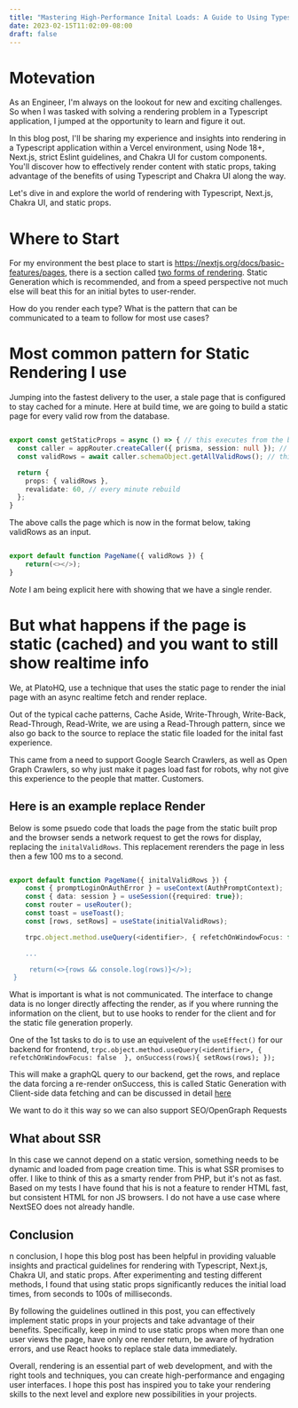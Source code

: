 ```yaml
---
title: "Mastering High-Performance Inital Loads: A Guide to Using Typescript, Next.js, Chakra UI, and Static Props for Seamless Web Development"
date: 2023-02-15T11:02:09-08:00
draft: false
---
```



# Motevation

As an Engineer, I'm always on the lookout for new and exciting challenges. So when I was tasked with solving a rendering problem in a Typescript application, I jumped at the opportunity to learn and figure it out.

In this blog post, I'll be sharing my experience and insights into rendering in a Typescript application within a Vercel environment, using Node 18+, Next.js, strict Eslint guidelines, and Chakra UI for custom components. You'll discover how to effectively render content with static props, taking advantage of the benefits of using Typescript and Chakra UI along the way.

Let's dive in and explore the world of rendering with Typescript, Next.js, Chakra UI, and static props.

# Where to Start

For my environment the best place to start is https://nextjs.org/docs/basic-features/pages, there is a section called [two forms of rendering](https://nextjs.org/docs/basic-features/pages#two-forms-of-pre-rendering). Static Generation which is recommended, and from a speed perspective not much else will beat this for an initial bytes to user-render. 

How do you render each type? What is the pattern that can be communicated to a team to follow for most use cases?


# Most common pattern for Static Rendering I use

Jumping into the fastest delivery to the user, a stale page that is configured to stay cached for a minute. Here at build time, we are going to build a static page for every valid row from the database.

```typescript

export const getStaticProps = async () => { // this executes from the build process
  const caller = appRouter.createCaller({ prisma, session: null }); // create a backend interface to the BFF
  const validRows = await caller.schemaObject.getAllValidRows(); // this will not scale when you reach more rows then memory but you get the ideas

  return {
    props: { validRows },
    revalidate: 60, // every minute rebuild
  };
}

```


The above calls the page which is now in the format below, taking validRows as an input.

```typescript

export default function PageName({ validRows }) {
    return(<></>);
}

```

*Note* I am being explicit here with showing that we have a single render.


# But what happens if the page is static (cached) and you want to still show realtime info

We, at PlatoHQ, use a technique that uses the static page to render the inial page with an async realtime fetch and render replace.

Out of the typical cache patterns, Cache Aside, Write-Through, Write-Back, Read-Through, Read-Write, we are using a Read-Through pattern, since we also go back to the source to replace the static file loaded for the inital fast experience.

This came from a need to support Google Search Crawlers, as well as Open Graph Crawlers, so why just make it pages load fast for robots, why not give this experience to the people that matter. Customers.


## Here is an example replace Render

Below is some psuedo code that loads the page from the static built prop and the browser sends a network request to get the rows for display, replacing the `initalValidRows`. This replacement rerenders the page in less then a few 100 ms to a second.

```typescript

export default function PageName({ initalValidRows }) { 
    const { promptLoginOnAuthError } = useContext(AuthPromptContext);
    const { data: session } = useSession({required: true});
    const router = useRouter();
    const toast = useToast(); 
    const [rows, setRows] = useState(initialValidRows);

    trpc.object.method.useQuery(<identifier>, { refetchOnWindowFocus: false  }, onSuccess(rows){ setRows(rows); });`

    ...

     return(<>{rows && console.log(rows)}</>);
 }


```

What is important is what is not communicated. The interface to change data is no longer directly affecting the render, as if you where running the information on the client, but to use hooks to render for the client and for the static file generation properly.

One of the 1st tasks to do is to use an equivelent of the `useEffect()` for our backend for frontend, `trpc.object.method.useQuery(<identifier>, { refetchOnWindowFocus: false  }, onSuccess(rows){ setRows(rows); });`

This will make a graphQL query to our backend, get the rows, and replace the data forcing a re-render onSuccess, this is called Static Generation with Client-side data fetching and can be discussed in detail [here](https://nextjs.org/docs/basic-features/data-fetching/client-side)

We want to do it this way so we can also support SEO/OpenGraph Requests


## What about SSR

In this case we cannot depend on a static version, something needs to be dynamic and loaded from page creation time. This is what SSR promises to offer. I like to think of this as a smarty render from PHP, but it's not as fast. Based on my tests I have found that his is not a feature to render HTML fast, but consistent HTML for non JS browsers. I do not have a use case where NextSEO does not already handle.


## Conclusion

n conclusion, I hope this blog post has been helpful in providing valuable insights and practical guidelines for rendering with Typescript, Next.js, Chakra UI, and static props. After experimenting and testing different methods, I found that using static props significantly reduces the initial load times, from seconds to 100s of milliseconds.

By following the guidelines outlined in this post, you can effectively implement static props in your projects and take advantage of their benefits. Specifically, keep in mind to use static props when more than one user views the page, have only one render return, be aware of hydration errors, and use React hooks to replace stale data immediately.

Overall, rendering is an essential part of web development, and with the right tools and techniques, you can create high-performance and engaging user interfaces. I hope this post has inspired you to take your rendering skills to the next level and explore new possibilities in your projects.
